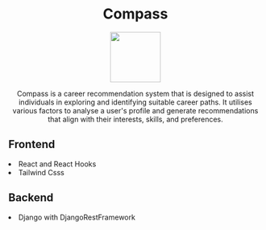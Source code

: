 <h1 align=center>Compass</h1>

<p align=center>
<img src="https://static.wikia.nocookie.net/minecraft_gamepedia/images/b/b3/Compass_JE3_BE3.gif/revision/latest/thumbnail/width/360/height/360?cb=20201125191224" width="100" />
</p>

<p align=center>
Compass is a career recommendation system that is designed to assist individuals in exploring and identifying suitable career paths. It utilises various factors to analyse a user's profile and generate recommendations that align with their interests, skills, and preferences.
</p>

## Frontend
<li>React and React Hooks</li>
<li>Tailwind Csss </li>

## Backend
<li>Django with DjangoRestFramework</li>